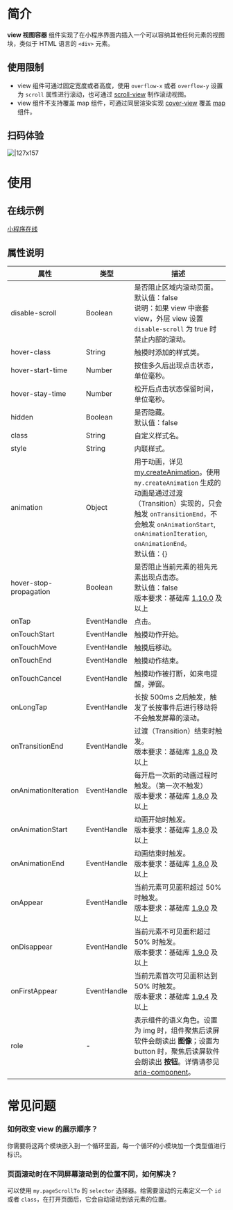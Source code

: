 # 简介

**view 视图容器** 组件实现了在小程序界面内插入一个可以容纳其他任何元素的视图块，类似于 HTML 语言的 `<div>` 元素。

## 使用限制

- view 组件可通过固定宽度或者高度，使用 `overflow-x` 或者 `overflow-y` 设置为 `scroll` 属性进行滚动，也可通过 [scroll-view](https://opendocs.alipay.com/mini/component/scroll-view) 制作滚动视图。
- view 组件不支持覆盖 map 组件，可通过同层渲染实现 [cover-view](https://opendocs.alipay.com/mini/component/cover-view) 覆盖 [map](https://opendocs.alipay.com/mini/component/map) 组件。

## 扫码体验

![|127x157](https://gw.alipayobjects.com/zos/skylark/0d7e6d33-189a-49db-ad0b-ad2cf678cc6b/2018/jpeg/73929592-3352-4b3e-a6be-008512ed01a1.jpeg#align=left&display=inline&height=157&margin=%5Bobject%20Object%5D&originHeight=1906&originWidth=1540&status=done&style=none&width=127)

# 使用

## 在线示例

[小程序在线](https://opendocs.alipay.com/openbox/mini/opendocs/basic-component?view=preview&defaultPage=pages/view/index&defaultOpenedFiles=pages/view/index&theme=light)

## 属性说明

| 属性                   | 类型      | 描述                                                   |
| ---------------------- | --------- | ------------------------------------------------------ |
| disable-scroll         | Boolean   | 是否阻止区域内滚动页面。<br />默认值：false<br />说明：如果 view 中嵌套 view，外层 view 设置 `disable-scroll` 为 true 时禁止内部的滚动。 |
| hover-class            | String    | 触摸时添加的样式类。                                   |
| hover-start-time       | Number    | 按住多久后出现点击状态，单位毫秒。                     |
| hover-stay-time        | Number    | 松开后点击状态保留时间，单位毫秒。                     |
| hidden                 | Boolean   | 是否隐藏。<br />默认值：false                           |
| class                  | String    | 自定义样式名。                                         |
| style                  | String    | 内联样式。                                             |
| animation              | Object    | 用于动画，详见 [my.createAnimation](https://opendocs.alipay.com/mini/api/ui-animation#mycreateanimation)。使用 `my.createAnimation` 生成的动画是通过过渡（Transition）实现的，只会触发 `onTransitionEnd`，不会触发 `onAnimationStart`, `onAnimationIteration`, `onAnimationEnd`。<br />默认值：{} |
| hover-stop-propagation | Boolean   | 是否阻止当前元素的祖先元素出现点击态。<br />默认值：false<br />版本要求：基础库 [1.10.0](https://opendocs.alipay.com/mini/framework/compatibility) 及以上 |
| onTap                  | EventHandle | 点击。 |
| onTouchStart           | EventHandle | 触摸动作开始。 |
| onTouchMove            | EventHandle | 触摸后移动。 |
| onTouchEnd             | EventHandle | 触摸动作结束。 |
| onTouchCancel          | EventHandle | 触摸动作被打断，如来电提醒，弹窗。 |
| onLongTap              | EventHandle | 长按 500ms 之后触发，触发了长按事件后进行移动将不会触发屏幕的滚动。 |
| onTransitionEnd        | EventHandle | 过渡（Transition）结束时触发。<br />版本要求：基础库 [1.8.0](https://opendocs.alipay.com/mini/framework/compatibility) 及以上 |
| onAnimationIteration   | EventHandle | 每开启一次新的动画过程时触发。（第一次不触发）<br />版本要求：基础库 [1.8.0](/mini/framework/compatibility) 及以上 |
| onAnimationStart       | EventHandle | 动画开始时触发。<br />版本要求：基础库 [1.8.0](https://opendocs.alipay.com/mini/framework/compatibility) 及以上 |
| onAnimationEnd         | EventHandle | 动画结束时触发。<br />版本要求：基础库 [1.8.0](https://opendocs.alipay.com/mini/framework/compatibility) 及以上 |
| onAppear               | EventHandle | 当前元素可见面积超过 50% 时触发。<br />版本要求：基础库 [1.9.0](https://opendocs.alipay.com/mini/framework/compatibility) 及以上 |
| onDisappear            | EventHandle | 当前元素不可见面积超过 50% 时触发。<br />版本要求：基础库 [1.9.0](https://opendocs.alipay.com/mini/framework/compatibility) 及以上 |
| onFirstAppear          | EventHandle | 当前元素首次可见面积达到 50% 时触发。<br />版本要求：基础库 [1.9.4](https://opendocs.alipay.com/mini/framework/compatibility) 及以上 |
| role                   | -         | 表示组件的语义角色。设置为 img 时，组件聚焦后读屏软件会朗读出 **图像**；设置为 button 时，聚焦后读屏软件会朗读出 **按钮**。详情请参见 [aria-component](https://opendocs.alipay.com/mini/component/accessibility)。 |
# 常见问题

### 如何改变 view 的展示顺序？

你需要将这两个模块嵌入到一个循环里面，每一个循环的小模块加一个类型值进行标识。

### 页面滚动时在不同屏幕滚动到的位置不同，如何解决？

可以使用 `my.pageScrollTo` 的 `selector` 选择器。给需要滚动的元素定义一个 `id` 或者 `class`，在打开页面后，它会自动滚动到该元素的位置。
